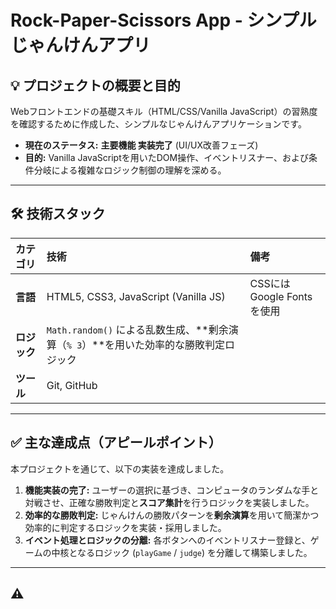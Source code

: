 # Rock-Paper-Scissors App - シンプルじゃんけんアプリ

## 💡 プロジェクトの概要と目的

Webフロントエンドの基礎スキル（HTML/CSS/Vanilla JavaScript）の習熟度を確認するために作成した、シンプルなじゃんけんアプリケーションです。

* **現在のステータス:** **主要機能 実装完了** (UI/UX改善フェーズ)
* **目的:** Vanilla JavaScriptを用いたDOM操作、イベントリスナー、および条件分岐による複雑なロジック制御の理解を深める。

---

## 🛠️ 技術スタック

| カテゴリ | 技術 | 備考 |
| :--- | :--- | :--- |
| **言語** | HTML5, CSS3, JavaScript (Vanilla JS) | CSSにはGoogle Fontsを使用 |
| **ロジック** | `Math.random()` による乱数生成、**剰余演算（`% 3`）**を用いた効率的な勝敗判定ロジック |
| **ツール** | Git, GitHub |

---

## ✅ 主な達成点（アピールポイント）

本プロジェクトを通じて、以下の実装を達成しました。

1.  **機能実装の完了:** ユーザーの選択に基づき、コンピュータのランダムな手と対戦させ、正確な勝敗判定と**スコア集計**を行うロジックを実装しました。
2.  **効率的な勝敗判定:** じゃんけんの勝敗パターンを**剰余演算**を用いて簡潔かつ効率的に判定するロジックを実装・採用しました。
3.  **イベント処理とロジックの分離:** 各ボタンへのイベントリスナー登録と、ゲームの中核となるロジック (`playGame` / `judge`) を分離して構築しました。

---

## ⚠️
